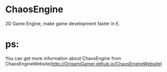 # ChaosEngine
 2D Game Engine, make game development faster in E.

# ps:
You can get more information about ChaosEngine from ChaosEngineWebsite(http://OrigamiGamer.github.io/ChaosEngineWebsite)
